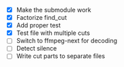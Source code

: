 - [x] Make the submodule work
- [x] Factorize find_cut 
- [x] Add proper test
- [x] Test file with multiple cuts
- [ ] Switch to ffmpeg-next for decoding
- [ ] Detect silence
- [ ] Write cut parts to separate files
